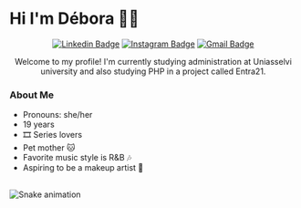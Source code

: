 # Hi I'm Débora 🏳️‍🌈

<div align="center">

[![Linkedin Badge](https://img.shields.io/badge/-Débora-blue?style=flat&logo=Linkedin&logoColor=white&link=https://www.linkedin.com/in/débora-brito-de-lima-880770231/)](https://www.linkedin.com/in/débora-brito-de-lima-880770231/)
[![Instagram Badge](https://img.shields.io/badge/-@iamdeborabl-purple?style=flat&logo=instagram&logoColor=white&link=https://www.instagram.com/iamdeborabl/)](https://www.instagram.com/iamdeborabl/)
[![Gmail Badge](https://img.shields.io/badge/-contato.deborabl-c14438?style=flat&logo=Gmail&logoColor=white&link=mailto:contato.deborabl@gmail.com)](mailto:contato.deborabl@gmail.com)

Welcome to my profile! I'm currently studying administration at Uniasselvi university and also studying PHP in a project called Entra21.</div>

<div align="left">

### About Me

* Pronouns: she/her
* 19 years
* 🎞️ Series lovers
* Pet mother 🐱
* Favorite music style is R&B 🎶
* Aspiring to be a makeup artist 💄
##

 ![Snake animation](https://github.com/imdebora/imdebora/blob/output/github-contribution-grid-snake.svg)
